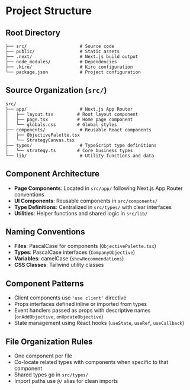 # Project Structure

## Root Directory

```
├── src/                    # Source code
├── public/                 # Static assets
├── .next/                  # Next.js build output
├── node_modules/           # Dependencies
├── .kiro/                  # Kiro configuration
└── package.json            # Project configuration
```

## Source Organization (`src/`)

```
src/
├── app/                    # Next.js App Router
│   ├── layout.tsx         # Root layout component
│   ├── page.tsx           # Home page component
│   └── globals.css        # Global styles
├── components/             # Reusable React components
│   ├── ObjectivePalette.tsx
│   └── StrategyCanvas.tsx
├── types/                  # TypeScript type definitions
│   └── strategy.ts        # Core business types
└── lib/                    # Utility functions and data
```

## Component Architecture

- **Page Components**: Located in `src/app/` following Next.js App Router conventions
- **UI Components**: Reusable components in `src/components/`
- **Type Definitions**: Centralized in `src/types/` with clear interfaces
- **Utilities**: Helper functions and shared logic in `src/lib/`

## Naming Conventions

- **Files**: PascalCase for components (`ObjectivePalette.tsx`)
- **Types**: PascalCase interfaces (`CompanyObjective`)
- **Variables**: camelCase (`showRecommendations`)
- **CSS Classes**: Tailwind utility classes

## Component Patterns

- Client components use `'use client'` directive
- Props interfaces defined inline or imported from types
- Event handlers passed as props with descriptive names (`onAddObjective`, `onUpdateObjective`)
- State management using React hooks (`useState`, `useRef`, `useCallback`)

## File Organization Rules

- One component per file
- Co-locate related types with components when specific to that component
- Shared types go in `src/types/`
- Import paths use `@/` alias for clean imports
